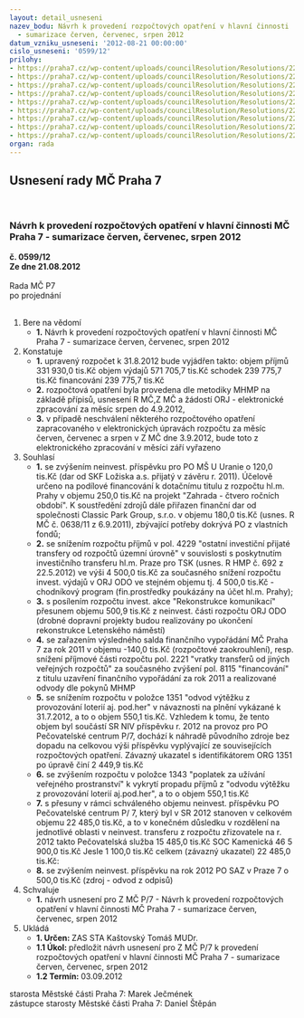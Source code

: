 ```yaml
---
layout: detail_usneseni
nazev_bodu: Návrh k provedení rozpočtových opatření v hlavní činnosti  MČ Praha 7
  - sumarizace červen, červenec, srpen 2012
datum_vzniku_usneseni: '2012-08-21 00:00:00'
cislo_usneseni: '0599/12'
prilohy:
- https://praha7.cz/wp-content/uploads/councilResolution/Resolutions/22591/44-12-p1_usneseni_zmc_64.doc
- https://praha7.cz/wp-content/uploads/councilResolution/Resolutions/22591/44-12-p2_usneseni_zmc_67.doc
- https://praha7.cz/wp-content/uploads/councilResolution/Resolutions/22591/44-12-p3.1_usnesemi_rmc_481.doc
- https://praha7.cz/wp-content/uploads/councilResolution/Resolutions/22591/44-12-p3.2_duvodova_zpr12ro%c4%8derven_ra.doc
- https://praha7.cz/wp-content/uploads/councilResolution/Resolutions/22591/44-12-p_4.1_usneseni_531.doc
- https://praha7.cz/wp-content/uploads/councilResolution/Resolutions/22591/44-12-p4.2_duvodova.doc
- https://praha7.cz/wp-content/uploads/councilResolution/Resolutions/22591/44-12-p5_duvodova_zprava.doc
- https://praha7.cz/wp-content/uploads/councilResolution/Resolutions/22591/44-12-fv13082012.doc
- https://praha7.cz/wp-content/uploads/councilResolution/Resolutions/22591/44-12-n%c3%a1vrh_usnesen%c3%ad_zmc4.doc
organ: rada
---
```

<div id="ucUsn_pList" class="usn">
	<span><h2>Usnesení rady MČ Praha 7 </h2>
<br></span><div class="standBody">
<span><h3>Návrh k provedení rozpočtových opatření v hlavní činnosti  MČ Praha 7 - sumarizace červen, červenec, srpen 2012</h3></span><div class="center">
		<strong>č. 0599/12</strong><br>
	</div>
<div class="center">
		<strong>Ze dne 21.08.2012</strong><br><br>
	</div>Rada MČ P7<br> po projednání<br><br><ol>
<li>Bere na vědomí<ul><li>
<strong>1.</strong> Návrh k provedení rozpočtových opatření v hlavní činnosti  MČ Praha 7 - sumarizace červen, červenec, srpen 2012 </li></ul>
</li>
<li>Konstatuje<ul>
<li>
<strong>1.</strong> upravený rozpočet k 31.8.2012 bude vyjádřen takto: objem příjmů       	     331 930,0 tis.Kč objem výdajů       	     571 705,7 tis.Kč schodek               	     239 775,7 tis.Kč   financování        	     239 775,7 tis.Kč    </li>
<li>
<strong>2.</strong> rozpočtová opatření byla provedena dle metodiky MHMP na základě přípisů, usnesení R MČ,Z MČ a žádostí ORJ -  elektronické  zpracování za měsíc srpen  do 4.9.2012,</li>
<li>
<strong>3.</strong> v případě neschválení některého rozpočtového opatření zapracovaného v elektronických úpravách rozpočtu za měsíc červen, červenec a srpen v Z MČ  dne 3.9.2012, bude toto z elektronického  zpracování v měsíci září vyřazeno </li>
</ul>
</li>
<li>Souhlasí<ul>
<li>
<strong>1.</strong> se zvýšením neinvest. příspěvku pro PO MŠ U Uranie o 120,0 tis.Kč (dar od SKF Ložiska a.s. přijatý v závěru r. 2011). Účelově určeno na podílové financování k dotačnímu titulu z rozpočtu hl.m. Prahy v objemu 250,0 tis.Kč na projekt "Zahrada - čtvero ročních období". K soustředění zdrojů dále přiřazen finanční dar od společnosti Classic Park Group, s.r.o. v objemu 180,0 tis.Kč (usnes. R MČ č. 0638/11 z 6.9.2011), zbývající potřeby dokrývá PO z vlastních fondů;</li>
<li>
<strong>2.</strong> se snížením rozpočtu příjmů v pol. 4229 "ostatní investiční přijaté transfery od rozpočtů územní úrovně" v souvislosti s poskytnutím investičního transferu  hl.m. Praze pro TSK (usnes. R HMP č. 692 z 22.5.2012) ve výši 4 500,0 tis.Kč za současného  snížení rozpočtu invest. výdajů v ORJ ODO ve stejném objemu tj.  4 500,0 tis.Kč - chodníkový program (fin.prostředky poukázány na účet hl.m. Prahy);</li>
<li>
<strong>3.</strong> s posílením rozpočtu invest. akce "Rekonstrukce komunikací" přesunem objemu 500,9 tis.Kč z neinvest. části rozpočtu ORJ ODO (drobné dopravní projekty budou realizovány po ukončení rekonstrukce Letenského náměstí) </li>
<li>
<strong>4.</strong> se zařazením výsledného salda finančního vypořádání MČ Praha 7 za rok 2011 v objemu -140,0 tis.Kč (rozpočtové zaokrouhlení), resp. snížení příjmové části rozpočtu pol. 2221 "vratky transferů od jiných veřejných rozpočtů" za současného zvýšení pol. 8115 "financování" z titulu uzavření finančního vypořádání za rok 2011 a realizované  odvody  dle pokynů MHMP</li>
<li>
<strong>5.</strong> se snížením  rozpočtu v položce 1351 "odvod  výtěžku  z provozování  loterií aj. pod.her" v návaznosti na plnění vykázané k 31.7.2012, a to o objem 550,1 tis.Kč. Vzhledem k tomu, že tento objem byl součástí SR NIV příspěvku r. 2012  na provoz pro PO Pečovatelské centrum P/7, dochází k náhradě původního zdroje bez dopadu na celkovou výši příspěvku vyplývající ze souvisejících rozpočtových opatření. Závazný ukazatel s identifikátorem ORG 1351 po úpravě činí  2 449,9 tis.Kč</li>
<li>
<strong>6.</strong> se zvýšením rozpočtu v položce 1343 "poplatek za užívání veřejného prostranství" k vykrytí propadu příjmů z "odvodu výtěžku z provozování loterií aj.pod.her", a to o objem 550,1 tis.Kč</li>
<li>
<strong>7.</strong> s přesuny v rámci schváleného objemu neinvest. příspěvku PO Pečovatelské centrum P/ 7, který byl v SR 2012 stanoven v celkovém objemu 22 485,0 tis.Kč, a to v konečném důsledku v rozdělení na jednotlivé oblasti v  neinvest. transferu z rozpočtu zřizovatele na r. 2012 takto Pečovatelská služba                                        15 485,0 tis.Kč SOC Kamenická 46                                          5 900,0 tis.Kč Jesle                                                                  1 100,0 tis.Kč  celkem (závazný ukazatel)                             22 485,0 tis.Kč:</li>
<li>
<strong>8.</strong> se zvýšením neinvest. příspěvku na rok 2012 PO SAZ v Praze 7 o 500,0 tis.Kč (zdroj - odvod  z odpisů)    </li>
</ul>
</li>
<li>Schvaluje<ul><li>
<strong>1.</strong> návrh usnesení pro Z MČ P/7 - Návrh k provedení rozpočtových opatření v hlavní činnosti  MČ Praha 7 - sumarizace červen, červenec, srpen  2012 </li></ul>
</li>
<li>Ukládá<ul>
<li>
<strong>1. Určen: </strong>ZAS STA Kaštovský Tomáš MUDr.</li>
<li>
<strong>1.1 Úkol: </strong>předložit návrh usnesení pro Z MČ P/7 k provedení rozpočtových opatření v hlavní činnosti  MČ Praha 7 - sumarizace červen, červenec, srpen 2012 </li>
<li>
<strong>1.2 Termín: </strong>03.09.2012</li>
</ul>
</li>
</ol>starosta Městské části Praha 7: Marek Ječmének<br>zástupce starosty Městské části Praha 7: Daniel Štěpán 
</div>
</div>